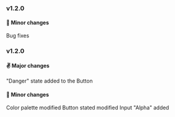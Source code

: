### v1.2.0

#### 🤞 Minor changes

Bug fixes

### v1.2.0

#### ✌️ Major changes

"Danger" state added to the Button

#### 🤞 Minor changes

Color palette modified
Button stated modified
Input "Alpha" added
